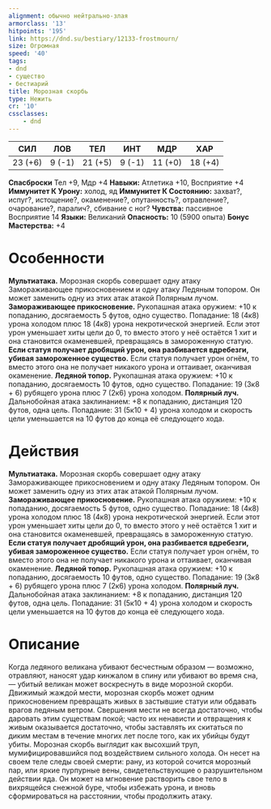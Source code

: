 ```yaml
---
alignment: обычно нейтрально-злая
armorclass: '13'
hitpoints: '195'
link: https://dnd.su/bestiary/12133-frostmourn/
size: Огромная
speed: '40'
tags:
- dnd
- существо
- бестиарий
title: Морозная скорбь
type: Нежить
cr: '10'
cssclasses:
    - dnd
---
```



| СИЛ | ЛОВ | ТЕЛ | ИНТ | МДР | ХАР |
|---|---|---|---|---|---|
| 23 (+6) | 9 (-1) | 21 (+5) | 9 (-1) | 11 (+0) | 18 (+4) |
**Спасброски** Тел +9, Мдр +4
**Навыки:** Атлетика +10, Восприятие +4
**Иммунитет К Урону:** холод, яд
**Иммунитет К Состоянию:** захват?, испуг?, истощение?, окаменение?, опутанность?, отравление?, очарование?, паралич?, сбивание с ног?
**Чувства:** пассивное Восприятие 14
**Языки:** Великаний
**Опасность:** 10 (5900 опыта)
**Бонус Мастерства:** +4


# Особенности
**Мультиатака.** Морозная скорбь совершает одну атаку Замораживающее прикосновением и одну атаку Ледяным топором. Он может заменить одну из этих атак атакой Полярным лучом.
**Замораживающее прикосновение.** Рукопашная атака оружием: +10 к попаданию, досягаемость 5 футов, одно существо. Попадание: 18 (4к8) урона холодом плюс 18 (4к8) урона некротической энергией. Если этот урон уменьшает хиты цели до 0, то вместо этого у неё остаётся 1 хит и она становится окаменевшей, превращаясь в замороженную статую.
**Если статуя получает дробящий урон, она разбивается вдребезги, убивая замороженное существо.** Если статуя получает урон огнём, то вместо этого она не получает никакого урона и оттаивает, оканчивая окаменение.
**Ледяной топор.** Рукопашная атака оружием: +10 к попаданию, досягаемость 10 футов, одно существо. Попадание: 19 (3к8 + 6) рубящего урона плюс 7 (2к6) урона холодом.
**Полярный луч.** Дальнобойная атака заклинанием: +8 к попаданию, дистанция 120 футов, одна цель. Попадание: 31 (5к10 + 4) урона холодом и скорость цели уменьшается на 10 футов до конца её следующего хода.


# Действия
**Мультиатака.** Морозная скорбь совершает одну атаку Замораживающее прикосновением и одну атаку Ледяным топором. Он может заменить одну из этих атак атакой Полярным лучом.
**Замораживающее прикосновение.** Рукопашная атака оружием: +10 к попаданию, досягаемость 5 футов, одно существо. Попадание: 18 (4к8) урона холодом плюс 18 (4к8) урона некротической энергией. Если этот урон уменьшает хиты цели до 0, то вместо этого у неё остаётся 1 хит и она становится окаменевшей, превращаясь в замороженную статую.
**Если статуя получает дробящий урон, она разбивается вдребезги, убивая замороженное существо.** Если статуя получает урон огнём, то вместо этого она не получает никакого урона и оттаивает, оканчивая окаменение.
**Ледяной топор.** Рукопашная атака оружием: +10 к попаданию, досягаемость 10 футов, одно существо. Попадание: 19 (3к8 + 6) рубящего урона плюс 7 (2к6) урона холодом.
**Полярный луч.** Дальнобойная атака заклинанием: +8 к попаданию, дистанция 120 футов, одна цель. Попадание: 31 (5к10 + 4) урона холодом и скорость цели уменьшается на 10 футов до конца её следующего хода.


# Описание
Когда ледяного великана убивают бесчестным образом — возможно, отравляют, наносят удар кинжалом в спину или убивают во время сна, — убитый великан может воскреснуть в виде морозной скорби. Движимый жаждой мести, морозная скорбь может одним прикосновением превращать живых в застывшие статуи или обдавать врагов ледяным ветром. Свершения мести не всегда достаточно, чтобы даровать этим существам покой; часто их ненависти и отвращения к живым оказывается достаточно, чтобы заставлять их скитаться по диким местам в течение многих лет после того, как их убийцы будут убиты. Морозная скорбь выглядит как высохший труп, мумифицировавшийся под воздействием сильного холода. Он несет на своем теле следы своей смерти: рану, из которой сочится морозный пар, или яркие пурпурные вены, свидетельствующие о разрушительном действии яда. Он может на мгновение растворить свое тело в вихрящейся снежной буре, чтобы избежать урона, и вновь сформироваться на расстоянии, чтобы продолжить атаку.